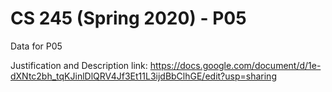 # CS 245 (Spring 2020) - P05

Data for P05

Justification and Description link:
https://docs.google.com/document/d/1e-dXNtc2bh_tqKJinlDlQRV4Jf3Et11L3ijdBbClhGE/edit?usp=sharing
